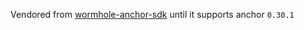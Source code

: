Vendored from [wormhole-anchor-sdk](https://github.com/wormhole-foundation/wormhole-scaffolding/tree/2f5e0a732c63a6655be3b67c77fbd5ad92bf944f/solana/modules/wormhole-anchor-sdk) until it supports anchor `0.30.1`
